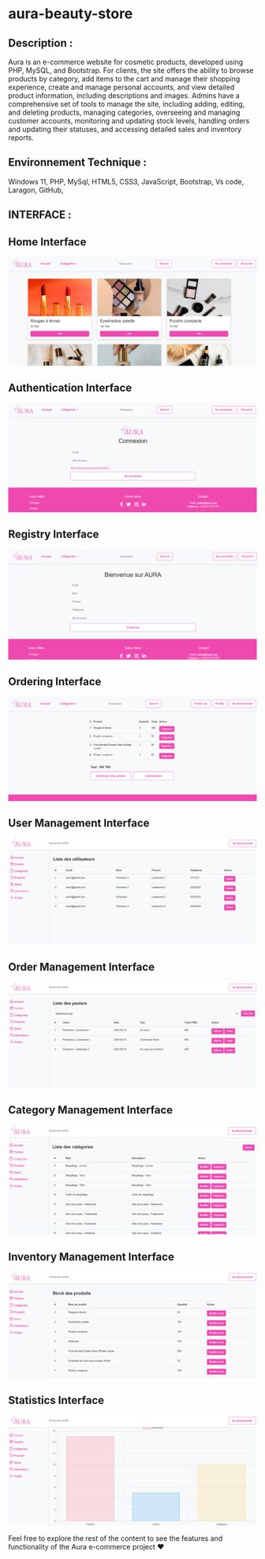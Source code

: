 # aura-beauty-store

## Description : 
Aura is an e-commerce website for cosmetic products, developed using PHP, MySQL, and Bootstrap.
For clients, the site offers the ability to browse products by category, add items to the cart and manage their shopping experience, create and manage personal accounts, and view detailed product information, including descriptions and images. Admins have a comprehensive set of tools to manage the site, including adding, editing, and deleting products, managing categories, overseeing and managing customer accounts, monitoring and updating stock levels, handling orders and updating their statuses, and accessing detailed sales and inventory reports.
## Environnement Technique :
Windows 11, PHP, MySql, HTML5, CSS3, JavaScript, Bootstrap, Vs code, Laragon, GitHub, 
## INTERFACE : 
## Home Interface
![Home Interface](https://github.com/yessminbd/aura-beauty-store/blob/main/aura/interfaces/Home.png)

## Authentication Interface
![Authentication Interface](https://github.com/yessminbd/aura-beauty-store/blob/main/aura/interfaces/Auth.png)

## Registry Interface
![Registry Interface](https://github.com/yessminbd/aura-beauty-store/blob/main/aura/interfaces/Register.png)


## Ordering Interface
![Ordering Interface](https://github.com/yessminbd/aura-beauty-store/blob/main/aura/interfaces/Order.png)

## User Management Interface
![User Management Interface](https://github.com/yessminbd/aura-beauty-store/blob/main/aura/interfaces/Users.png)

## Order Management Interface
![Order Management Interface](https://github.com/yessminbd/aura-beauty-store/blob/main/aura/interfaces/Paniers.png)

## Category Management Interface
![Category Management Interface](https://github.com/yessminbd/aura-beauty-store/blob/main/aura/interfaces/Categories.png)

## Inventory Management Interface
![Inventory Management Interface](https://github.com/yessminbd/aura-beauty-store/blob/main/aura/interfaces/Stocks.png)

## Statistics Interface
![Statistics Interface](https://github.com/yessminbd/aura-beauty-store/blob/main/aura/interfaces/Statistics.png)


Feel free to explore the rest of the content to see the features and functionality of the Aura e-commerce project ❤️
